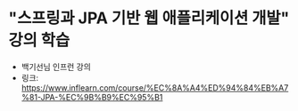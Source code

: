 # "스프링과 JPA 기반 웹 애플리케이션 개발" 강의 학습
- 백기선님 인프런 강의
- 링크: https://www.inflearn.com/course/%EC%8A%A4%ED%94%84%EB%A7%81-JPA-%EC%9B%B9%EC%95%B1